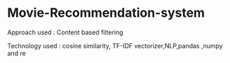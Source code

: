 # Movie-Recommendation-system
Approach used : Content based filtering 

Technology used : cosine similarity, TF-IDF vectorizer,NLP,pandas ,numpy and re
